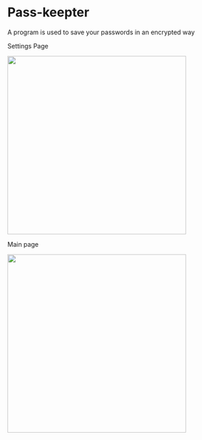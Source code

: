# Pass-keepter
A program is used to save your passwords in an encrypted way

<p>Settings Page</p>
<img src="https://github.com/user-attachments/assets/c0295667-0482-436b-8b0d-67c606e92222" style="height: 400px; width:400px;"/>
<p>Main page</p>
<img src="https://github.com/user-attachments/assets/4ebd80f8-b049-4cf1-a999-45de9fe47d83" style="height: 400px; width:400px;"/>
